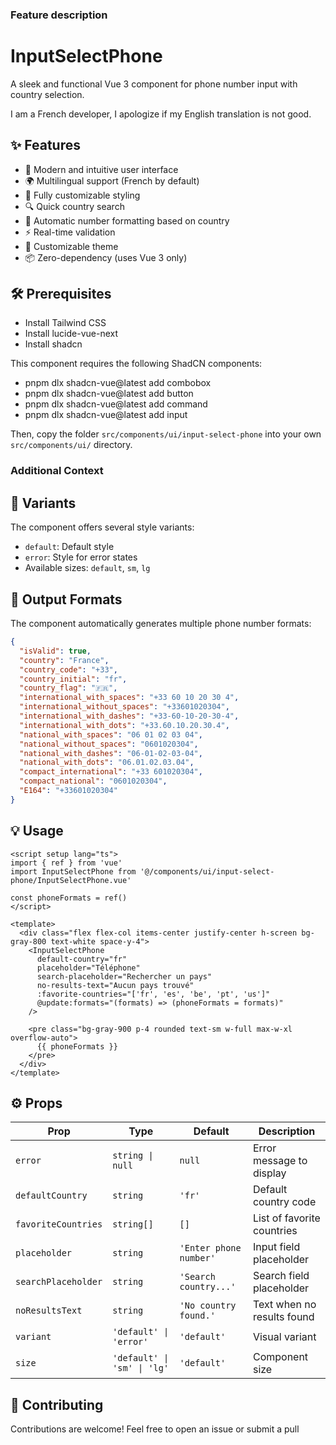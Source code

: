 ### Feature description

# InputSelectPhone

A sleek and functional Vue 3 component for phone number input with country selection.

I am a French developer, I apologize if my English translation is not good.

## ✨ Features

- 🎯 Modern and intuitive user interface
- 🌍 Multilingual support (French by default)
- 🎨 Fully customizable styling
- 🔍 Quick country search
- 📱 Automatic number formatting based on country
- ⚡️ Real-time validation
- 🎨 Customizable theme
- 📦 Zero-dependency (uses Vue 3 only)

## 🛠️ Prerequisites

- Install Tailwind CSS
- Install lucide-vue-next
- Install shadcn

This component requires the following ShadCN components:

- pnpm dlx shadcn-vue@latest add combobox
- pnpm dlx shadcn-vue@latest add button
- pnpm dlx shadcn-vue@latest add command
- pnpm dlx shadcn-vue@latest add input

Then, copy the folder `src/components/ui/input-select-phone` into your own `src/components/ui/` directory.

### Additional Context

## 🎨 Variants

The component offers several style variants:

- `default`: Default style
- `error`: Style for error states
- Available sizes: `default`, `sm`, `lg`

## 📝 Output Formats

The component automatically generates multiple phone number formats:

```json
{
  "isValid": true,
  "country": "France",
  "country_code": "+33",
  "country_initial": "fr",
  "country_flag": "🇫🇷",
  "international_with_spaces": "+33 60 10 20 30 4",
  "international_without_spaces": "+33601020304",
  "international_with_dashes": "+33-60-10-20-30-4",
  "international_with_dots": "+33.60.10.20.30.4",
  "national_with_spaces": "06 01 02 03 04",
  "national_without_spaces": "0601020304",
  "national_with_dashes": "06-01-02-03-04",
  "national_with_dots": "06.01.02.03.04",
  "compact_international": "+33 601020304",
  "compact_national": "0601020304",
  "E164": "+33601020304"
}
```

## 💡 Usage

```vue
<script setup lang="ts">
import { ref } from 'vue'
import InputSelectPhone from '@/components/ui/input-select-phone/InputSelectPhone.vue'

const phoneFormats = ref()
</script>

<template>
  <div class="flex flex-col items-center justify-center h-screen bg-gray-800 text-white space-y-4">
    <InputSelectPhone
      default-country="fr"
      placeholder="Téléphone"
      search-placeholder="Rechercher un pays"
      no-results-text="Aucun pays trouvé"
      :favorite-countries="['fr', 'es', 'be', 'pt', 'us']"
      @update:formats="(formats) => (phoneFormats = formats)"
    />

    <pre class="bg-gray-900 p-4 rounded text-sm w-full max-w-xl overflow-auto">
      {{ phoneFormats }}
    </pre>
  </div>
</template>
```

## ⚙️ Props

| Prop                | Type                        | Default                | Description                |
| ------------------- | --------------------------- | ---------------------- | -------------------------- |
| `error`             | `string \| null`            | `null`                 | Error message to display   |
| `defaultCountry`    | `string`                    | `'fr'`                 | Default country code       |
| `favoriteCountries` | `string[]`                  | `[]`                   | List of favorite countries |
| `placeholder`       | `string`                    | `'Enter phone number'` | Input field placeholder    |
| `searchPlaceholder` | `string`                    | `'Search country...'`  | Search field placeholder   |
| `noResultsText`     | `string`                    | `'No country found.'`  | Text when no results found |
| `variant`           | `'default' \| 'error'`      | `'default'`            | Visual variant             |
| `size`              | `'default' \| 'sm' \| 'lg'` | `'default'`            | Component size             |

## 🤝 Contributing

Contributions are welcome! Feel free to open an issue or submit a pull
